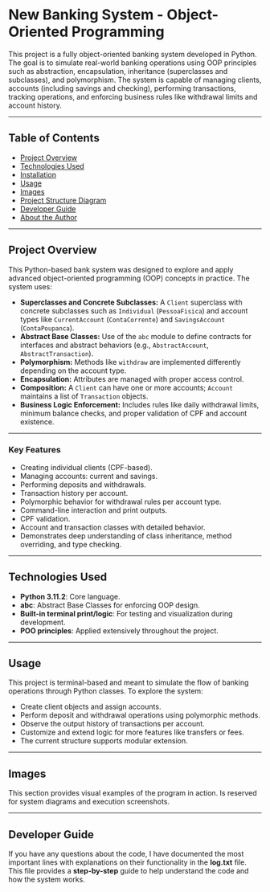 # New Banking System - Object-Oriented Programming
This project is a fully object-oriented banking system developed in Python. The goal is to simulate real-world banking operations using OOP principles such as abstraction, encapsulation, inheritance (superclasses and subclasses), and polymorphism. The system is capable of managing clients, accounts (including savings and checking), performing transactions, tracking operations, and enforcing business rules like withdrawal limits and account history.

---

## Table of Contents
- [Project Overview](#project-overview)  
- [Technologies Used](#technologies-used)  
- [Installation](#installation)  
- [Usage](#usage)  
- [Images](#images)  
- [Project Structure Diagram](#project-structure-diagram)  
- [Developer Guide](#developer-guide)  
- [About the Author](#about-the-author)

---

## Project Overview
This Python-based bank system was designed to explore and apply advanced object-oriented programming (OOP) concepts in practice. The system uses:

- **Superclasses and Concrete Subclasses:** A `Client` superclass with concrete subclasses such as `Individual` (`PessoaFisica`) and account types like `CurrentAccount` (`ContaCorrente`) and `SavingsAccount` (`ContaPoupanca`).
- **Abstract Base Classes:** Use of the `abc` module to define contracts for interfaces and abstract behaviors (e.g., `AbstractAccount`, `AbstractTransaction`).
- **Polymorphism:** Methods like `withdraw` are implemented differently depending on the account type.
- **Encapsulation:** Attributes are managed with proper access control.
- **Composition:** A `Client` can have one or more accounts; `Account` maintains a list of `Transaction` objects.
- **Business Logic Enforcement:** Includes rules like daily withdrawal limits, minimum balance checks, and proper validation of CPF and account existence.

---

### Key Features

- Creating individual clients (CPF-based).
- Managing accounts: current and savings.
- Performing deposits and withdrawals.
- Transaction history per account.
- Polymorphic behavior for withdrawal rules per account type.
- Command-line interaction and print outputs.
- CPF validation.
- Account and transaction classes with detailed behavior.
- Demonstrates deep understanding of class inheritance, method overriding, and type checking.

---

## Technologies Used
- **Python 3.11.2**: Core language.
- **abc**: Abstract Base Classes for enforcing OOP design.
- **Built-in terminal print/logic**: For testing and visualization during development.
- **POO principles**: Applied extensively throughout the project.

---

## Usage
This project is terminal-based and meant to simulate the flow of banking operations through Python classes. To explore the system:

- Create client objects and assign accounts.
- Perform deposit and withdrawal operations using polymorphic methods.
- Observe the output history of transactions per account.
- Customize and extend logic for more features like transfers or fees.
- The current structure supports modular extension.

---

## Images
This section provides visual examples of the program in action. Is reserved for system diagrams and execution screenshots. 

---

## Developer Guide
If you have any questions about the code, I have documented the most important lines with explanations on their functionality in the **log.txt** file. This file provides a **step-by-step** guide to help understand the code and how the system works.
